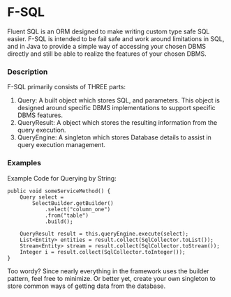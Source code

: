 # F-SQL
Fluent SQL is an ORM designed to make writing custom type safe SQL easier.
F-SQL is intended to be fail safe and work around limitations in SQL, and in Java to provide a simple way of accessing your chosen DBMS directly and still be able to realize the features of your chosen DBMS.

### Description
F-SQL primarily consists of THREE parts:
1) Query: A built object which stores SQL, and parameters. This object is designed around specific DBMS implementations to support specific DBMS features.
2) QueryResult: A object which stores the resulting information from the query execution.
2) QueryEngine: A singleton which stores Database details to assist in query execution management.

### Examples
Example Code for Querying by String:

    public void someServiceMethod() {
        Query select =
            SelectBuilder.getBuilder()
                .select("column_one")
                .from("table")
                .build();

        QueryResult result = this.queryEngine.execute(select);
        List<Entity> entities = result.collect(SqlCollector.toList());
        Stream<Entity> stream = result.collect(SqlCollector.toStream());
        Integer i = result.collect(SqlCollector.toInteger());
    }

Too wordy? Since nearly everything in the framework uses the builder pattern, feel free to minimize. Or better yet, create your own singleton to store common ways of getting data from the database.
